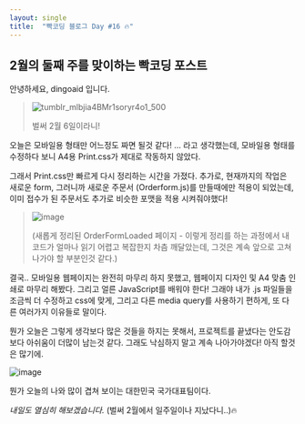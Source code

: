 ```yaml
---
layout: single
title:  "빡코딩 블로그 Day #16 🔥"
---
```


## 2월의 둘째 주를 맞이하는 빡코딩 포스트

안녕하세요, dingoaid 입니다.

> ![tumblr_mlbjia4BMr1soryr4o1_500](https://github.com/dingoaid/dingoaid_blog/assets/107102476/77fab1e3-9f78-4bde-a473-062841aa2236)
>
> 벌써 2월 6일이라니!

오늘은 모바일용 형태만 어느정도 짜면 될것 같다! ... 라고 생각했는데, 모바일용 형태를 수정하다 보니 A4용 Print.css가 제대로 작동하지 않았다.

그래서 Print.css만 빠르게 다시 정리하는 시간을 가졌다. 추가로, 현재까지의 작업은 새로운 form, 그러니까 새로운 주문서 (Orderform.js)를 만들때에만 적용이 되었는데, 이미 접수가 된 주문서도 추가로 비슷한 포맷을 적용 시켜줘야했다!

>![image](https://github.com/dingoaid/dingoaid_blog/assets/107102476/14d18eb6-4a9f-4396-a48a-cd94c6b8ee75)
>
>(새롭게 정리된 OrderFormLoaded 페이지 - 이렇게 정리를 하는 과정에서 내 코드가 얼마나 읽기 어렵고 복잡한지 차츰 깨달았는데, 그것은 계속 앞으로 고쳐 나가야 할 부분인것 같다.)

결국.. 모바일용 웹페이지는 완전히 마무리 하지 못했고, 웹페이지 디자인 및 A4 맞춤 인쇄로 마무리 해봤다. 그리고 얼른 JavaScript를 배워야 한다! 그래야 내가 .js 파일들을 조금씩 더 수정하고 css에 맞게, 그리고 다른 media query를 사용하기 편하게, 또 다른 여러가지 이유들로 말이다.

뭔가 오늘은 그렇게 생각보다 많은 것들을 하지는 못해서, 프로젝트를 끝냈다는 안도감보다 아쉬움이 더많이 남는것 같다. 그래도 낙심하지 말고 계속 나아가야겠다! 아직 할것은 많기에.

![image](https://github.com/dingoaid/dingoaid_blog/assets/107102476/cb8b3417-da79-4825-8796-fcd2a25db2dd)

뭔가 오늘의 나와 많이 겹쳐 보이는 대한민국 국가대표팀이다. 

*내일도 열심히 해보겠습니다.* (벌써 2월에서 일주일이나 지났다니..)🔥
